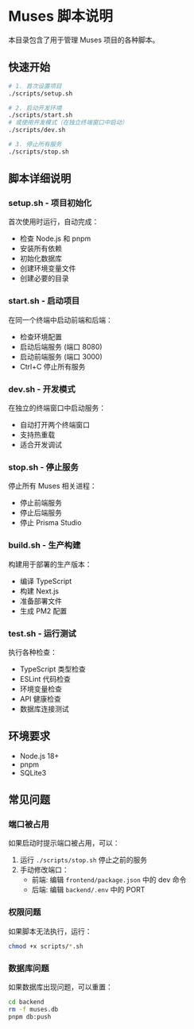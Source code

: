 # Muses 脚本说明

本目录包含了用于管理 Muses 项目的各种脚本。

## 快速开始

```bash
# 1. 首次设置项目
./scripts/setup.sh

# 2. 启动开发环境
./scripts/start.sh
# 或使用开发模式（在独立终端窗口中启动）
./scripts/dev.sh

# 3. 停止所有服务
./scripts/stop.sh
```

## 脚本详细说明

### setup.sh - 项目初始化
首次使用时运行，自动完成：
- 检查 Node.js 和 pnpm
- 安装所有依赖
- 初始化数据库
- 创建环境变量文件
- 创建必要的目录

### start.sh - 启动项目
在同一个终端中启动前端和后端：
- 检查环境配置
- 启动后端服务 (端口 8080)
- 启动前端服务 (端口 3000)
- Ctrl+C 停止所有服务

### dev.sh - 开发模式
在独立的终端窗口中启动服务：
- 自动打开两个终端窗口
- 支持热重载
- 适合开发调试

### stop.sh - 停止服务
停止所有 Muses 相关进程：
- 停止前端服务
- 停止后端服务
- 停止 Prisma Studio

### build.sh - 生产构建
构建用于部署的生产版本：
- 编译 TypeScript
- 构建 Next.js
- 准备部署文件
- 生成 PM2 配置

### test.sh - 运行测试
执行各种检查：
- TypeScript 类型检查
- ESLint 代码检查
- 环境变量检查
- API 健康检查
- 数据库连接测试

## 环境要求

- Node.js 18+
- pnpm
- SQLite3

## 常见问题

### 端口被占用
如果启动时提示端口被占用，可以：
1. 运行 `./scripts/stop.sh` 停止之前的服务
2. 手动修改端口：
   - 前端: 编辑 `frontend/package.json` 中的 dev 命令
   - 后端: 编辑 `backend/.env` 中的 PORT

### 权限问题
如果脚本无法执行，运行：
```bash
chmod +x scripts/*.sh
```

### 数据库问题
如果数据库出现问题，可以重置：
```bash
cd backend
rm -f muses.db
pnpm db:push
```
